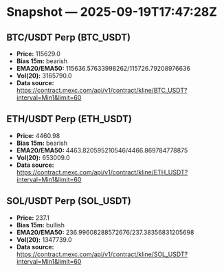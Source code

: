 # Snapshot — 2025-09-19T17:47:28Z

## BTC/USDT Perp (BTC_USDT)
- **Price:** 115629.0
- **Bias 15m:** bearish
- **EMA20/EMA50:** 115636.57633998262/115726.79208976636
- **Vol(20):** 3165790.0
- **Data source:** https://contract.mexc.com/api/v1/contract/kline/BTC_USDT?interval=Min1&limit=60

## ETH/USDT Perp (ETH_USDT)
- **Price:** 4460.98
- **Bias 15m:** bearish
- **EMA20/EMA50:** 4463.820595210546/4466.869784778875
- **Vol(20):** 653009.0
- **Data source:** https://contract.mexc.com/api/v1/contract/kline/ETH_USDT?interval=Min1&limit=60

## SOL/USDT Perp (SOL_USDT)
- **Price:** 237.1
- **Bias 15m:** bullish
- **EMA20/EMA50:** 236.99608288572676/237.38356831205698
- **Vol(20):** 1347739.0
- **Data source:** https://contract.mexc.com/api/v1/contract/kline/SOL_USDT?interval=Min1&limit=60
